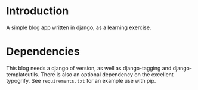 # Introduction

A simple blog app written in django, as a learning exercise.

# Dependencies

This blog needs a django of version, as well as django-tagging and django-templateutils. There is also an optional dependency on the excellent typogrify. See `requirements.txt` for an example use with pip.